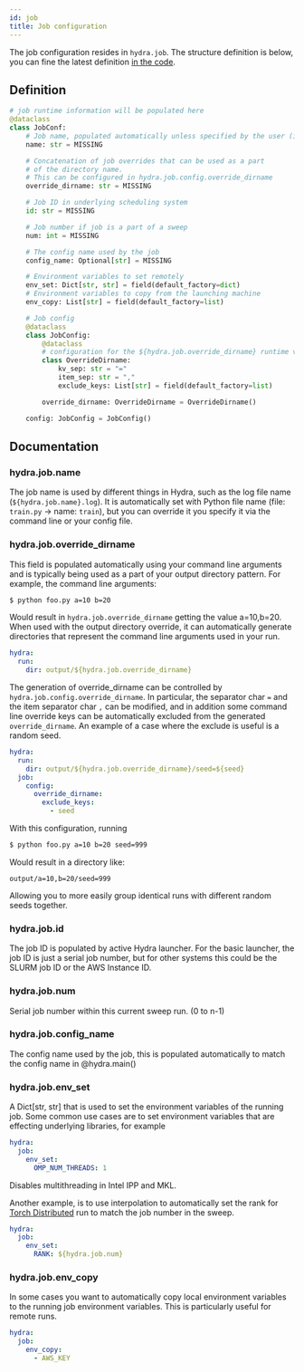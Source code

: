 ```yaml
---
id: job
title: Job configuration
---
```


The job configuration resides in `hydra.job`.
The structure definition is below, you can fine the latest definition [in the code](https://github.com/facebookresearch/hydra/blob/master/hydra/conf/__init__.py).
## Definition
```python
# job runtime information will be populated here
@dataclass
class JobConf:
    # Job name, populated automatically unless specified by the user (in config or cli)
    name: str = MISSING

    # Concatenation of job overrides that can be used as a part
    # of the directory name.
    # This can be configured in hydra.job.config.override_dirname
    override_dirname: str = MISSING

    # Job ID in underlying scheduling system
    id: str = MISSING

    # Job number if job is a part of a sweep
    num: int = MISSING

    # The config name used by the job
    config_name: Optional[str] = MISSING

    # Environment variables to set remotely
    env_set: Dict[str, str] = field(default_factory=dict)
    # Environment variables to copy from the launching machine
    env_copy: List[str] = field(default_factory=list)

    # Job config
    @dataclass
    class JobConfig:
        @dataclass
        # configuration for the ${hydra.job.override_dirname} runtime variable
        class OverrideDirname:
            kv_sep: str = "="
            item_sep: str = ","
            exclude_keys: List[str] = field(default_factory=list)

        override_dirname: OverrideDirname = OverrideDirname()

    config: JobConfig = JobConfig()
```

## Documentation
### hydra.job.name
The job name is used by different things in Hydra, such as the log file name (`${hydra.job.name}.log`).
It is automatically set with  Python file name (file: `train.py` -> name: `train`), but you can override
it you specify it via the command line or your config file. 

### hydra.job.override_dirname
This field is populated automatically using your command line arguments and is typically being used as a part of your 
output directory pattern.
For example, the command line arguments:
```bash
$ python foo.py a=10 b=20
```
Would result in `hydra.job.override_dirname` getting the value a=10,b=20.
When used with the output directory override, it can automatically generate directories that represent the 
command line arguments used in your run.   
```yaml
hydra:
  run:
    dir: output/${hydra.job.override_dirname}
```

The generation of override_dirname can be controlled by `hydra.job.config.override_dirname`.
In particular, the separator char `=` and the item separator char `,` can be modified, and in addition some command line
override keys can be automatically excluded from the generated `override_dirname`.
An example of a case where the exclude is useful is a random seed.

```yaml
hydra:
  run:
    dir: output/${hydra.job.override_dirname}/seed=${seed}
  job:
    config:
      override_dirname:
        exclude_keys:
          - seed
```
With this configuration, running
```bash
$ python foo.py a=10 b=20 seed=999
```

Would result in a directory like:
```
output/a=10,b=20/seed=999
```
Allowing you to more easily group identical runs with different random seeds together.

### hydra.job.id
The job ID is populated by active Hydra launcher. For the basic launcher, the job ID is just a serial job number, but
for other systems this could be the SLURM job ID or the AWS Instance ID.

### hydra.job.num
Serial job number within this current sweep run. (0 to n-1)

### hydra.job.config_name
The config name used by the job, this is populated automatically to match the config name in @hydra.main()

### hydra.job.env_set
A Dict[str, str] that is used to set the environment variables of the running job.
Some common use cases are to set environment variables that are effecting underlying libraries, for example
```yaml
hydra:
  job:
    env_set:
      OMP_NUM_THREADS: 1
```
Disables multithreading in Intel IPP and MKL.

Another example, is to use interpolation to automatically set the rank 
for [Torch Distributed](https://pytorch.org/tutorials/intermediate/dist_tuto.html) run to match the job number 
in the sweep. 

```yaml
hydra:
  job:
    env_set:
      RANK: ${hydra.job.num}
```

### hydra.job.env_copy
In some cases you want to automatically copy local environment variables to the running job environment variables.
This is particularly useful for remote runs.
```yaml
hydra:
  job:
    env_copy:
      - AWS_KEY
```

